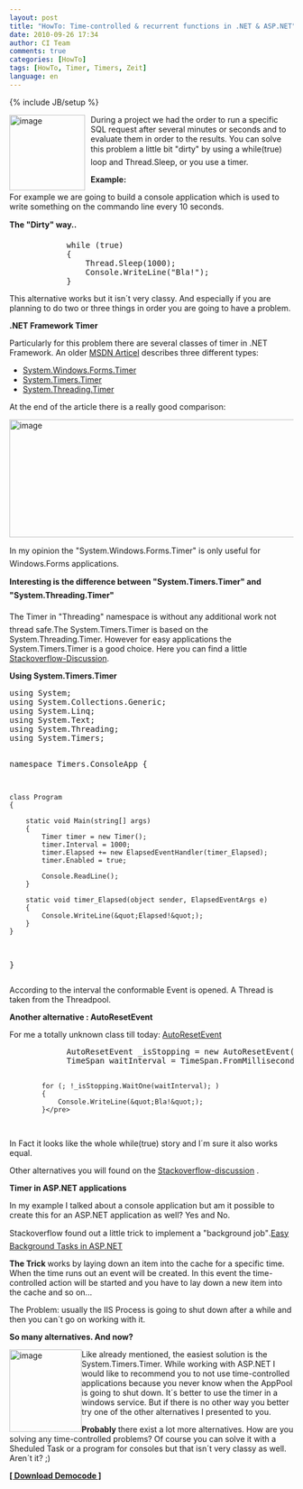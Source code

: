 ```yaml
---
layout: post
title: "HowTo: Time-controlled & recurrent functions in .NET & ASP.NET"
date: 2010-09-26 17:34
author: CI Team
comments: true
categories: [HowTo]
tags: [HowTo, Timer, Timers, Zeit]
language: en
---
```

{% include JB/setup %}
<p><img style="border-right-width: 0px; margin: 0px 10px 0px 0px; display: inline; border-top-width: 0px; border-bottom-width: 0px; border-left-width: 0px" title="image" border="0" alt="image" align="left" src="{{BASE_PATH}}/assets/wp-images-de/image1038.png" width="134" height="134" /></p>
<p>During a project we had the order to run a specific SQL request after several minutes or seconds and to evaluate them in order to the results. You can solve this problem a little bit "dirty" by using a while(true) loop and Thread.Sleep, or you use a timer.</p> <!--more--><strong>Example:</strong>  
  <p>For example we are going to build a console application which is used to write something on the commando line every 10 seconds.</p>
<p><strong>The "Dirty" way..</strong></p>  <div style="padding-bottom: 0px; margin: 0px; padding-left: 0px; padding-right: 0px; display: inline; float: none; padding-top: 0px" id="scid:812469c5-0cb0-4c63-8c15-c81123a09de7:aff75203-b58c-48bd-b4d3-217615c6b02a" class="wlWriterSmartContent">   <pre class="c#">            while (true)
            {
                Thread.Sleep(1000);
                Console.WriteLine(&quot;Bla!&quot;);
            }</pre>
</div>

<p>This alternative works but it isn´t very classy. And especially if you are planning to do two or three things in order you are going to have a problem.</p>

<p><strong>.NET Framework <strong>Timer</strong></strong></p>

<p>Particularly for this problem there are several classes of timer in .NET Framework. An older <a href="http://msdn.microsoft.com/en-us/magazine/cc164015.aspx">MSDN Articel</a> describes three different types:</p>

<ul>
  <li><a href="http://msdn.microsoft.com/de-de/library/system.windows.forms.timer(VS.80).aspx">System.Windows.Forms.Timer</a> </li>

  <li><a href="http://msdn.microsoft.com/en-us/library/system.timers.timer.aspx">System.Timers.Timer</a> </li>

  <li><a href="http://msdn.microsoft.com/de-de/library/system.threading.timer(VS.80).aspx">System.Threading.Timer</a> </li>
</ul>

<p>At the end of the article there is a really good comparison:</p>

<p><a href="{{BASE_PATH}}/assets/wp-images-de/image1039.png"><img style="border-right-width: 0px; display: inline; border-top-width: 0px; border-bottom-width: 0px; border-left-width: 0px" title="image" border="0" alt="image" src="{{BASE_PATH}}/assets/wp-images-de/image_thumb222.png" width="523" height="209" /></a></p>

<p>In my opinion the "System.Windows.Forms.Timer" is only useful for Windows.Forms applications.</p>

<p><strong>Interesting is the difference between "System.Timers.Timer" and "System.Threading.Timer"</strong></p>

<p>The Timer in "Threading" namespace is without any additional work not thread safe.The System.Timers.Timer is based on the System.Threading.Timer. However for easy applications the System.Timers.Timer is a good choice. Here you can find a little&#160; <a href="http://stackoverflow.com/questions/1416803/system-timers-timer-vs-system-threading-timer">Stackoverflow-Discussion</a>.</p>

<p><strong>Using System.Timers.Timer</strong></p>

<div style="padding-bottom: 0px; margin: 0px; padding-left: 0px; padding-right: 0px; display: inline; float: none; padding-top: 0px" id="scid:812469c5-0cb0-4c63-8c15-c81123a09de7:67d14628-1490-4bd2-8a93-e2c134a8aa90" class="wlWriterSmartContent">
  <pre class="c#">using System;
using System.Collections.Generic;
using System.Linq;
using System.Text;
using System.Threading;
using System.Timers;

namespace Timers.ConsoleApp
{

    class Program
    {

        static void Main(string[] args)
        {
            Timer timer = new Timer();
            timer.Interval = 1000;
            timer.Elapsed += new ElapsedEventHandler(timer_Elapsed);
            timer.Enabled = true;

            Console.ReadLine();
        }

        static void timer_Elapsed(object sender, ElapsedEventArgs e)
        {
            Console.WriteLine(&quot;Elapsed!&quot;);
        }
    }
}</pre>
</div>

<p>According to the interval the conformable Event is opened. A Thread is taken from the Threadpool.</p>

<p><strong>Another alternative : AutoResetEvent</strong></p>

<p>For me a totally unknown class till today: <a href="http://msdn.microsoft.com/en-us/library/system.threading.autoresetevent.aspx">AutoResetEvent</a></p>

<div style="padding-bottom: 0px; margin: 0px; padding-left: 0px; padding-right: 0px; display: inline; float: none; padding-top: 0px" id="scid:812469c5-0cb0-4c63-8c15-c81123a09de7:c56fc62e-794c-42bb-80dd-0f0446f11a6e" class="wlWriterSmartContent">
  <pre class="c#">            AutoResetEvent _isStopping = new AutoResetEvent(false);
            TimeSpan waitInterval = TimeSpan.FromMilliseconds(1000);

            for (; !_isStopping.WaitOne(waitInterval); )
            {
                Console.WriteLine(&quot;Bla!&quot;);
            }</pre>
</div>

<p>In Fact it looks like the whole while(true) story and I´m sure it also works equal.</p>

<p>Other alternatives you will found on the <a href="http://stackoverflow.com/questions/2822441/system-timers-timer-threading-timer-vs-thread-with-whileloop-thread-sleep-for-p">Stackoverflow-discussion</a> .</p>

<p><strong>Timer in ASP.NET applications </strong></p>

<p>In my example I talked about a console application but am it possible to create this for an ASP.NET application as well? Yes and No.</p>

<p>Stackoverflow found out a little trick to implement a "background job".<a href="http://blog.stackoverflow.com/2008/07/easy-background-tasks-in-aspnet/">Easy Background Tasks in ASP.NET</a></p>

<p><strong>The Trick </strong>works by laying down an item into the cache for a specific time. When the time runs out an event will be created. In this event the time-controlled action will be started and you have to lay down a new item into the cache and so on...</p>

<p>The Problem: usually the IIS Process is going to shut down after a while and then you can´t go on working with it.</p>

<p><strong>So many alternatives. And now?</strong></p>

<p><a href="{{BASE_PATH}}/assets/wp-images-de/image1040.png"><img style="border-right-width: 0px; display: inline; border-top-width: 0px; border-bottom-width: 0px; margin-left: 0px; border-left-width: 0px; margin-right: 0px" title="image" border="0" alt="image" align="left" src="{{BASE_PATH}}/assets/wp-images-de/image_thumb223.png" width="128" height="146" /></a></p>

<p>Like already mentioned, the easiest solution is the System.Timers.Timer. While working with ASP.NET I would like to recommend you to not use time-controlled applications because you never know when the AppPool is going to shut down. It´s better to use the timer in a windows service. But if there is no other way you better try one of the other alternatives I presented to you.</p>

<p><strong>Probably </strong>there exist a lot more alternatives. How are you solving any time-controlled problems? Of course you can solve it with a Sheduled Task or a program for consoles but that isn´t very classy as well. Aren´t it? ;) <strong></strong></p>

<p><strong><a href="{{BASE_PATH}}/assets/files/democode/timers/timers.zip">[ Download Democode ]</a></strong></p>
